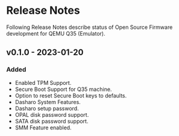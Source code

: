 # Release Notes

Following Release Notes describe status of Open Source Firmware development for
QEMU Q35 (Emulator).

## v0.1.0 - 2023-01-20

### Added

- Enabled TPM Support.
- Secure Boot Support for Q35 machine.
- Option to reset Secure Boot keys to defaults.
- Dasharo System Features.
- Dasharo setup password.
- OPAL disk password support.
- SATA disk password support.
- SMM Feature enabled.
